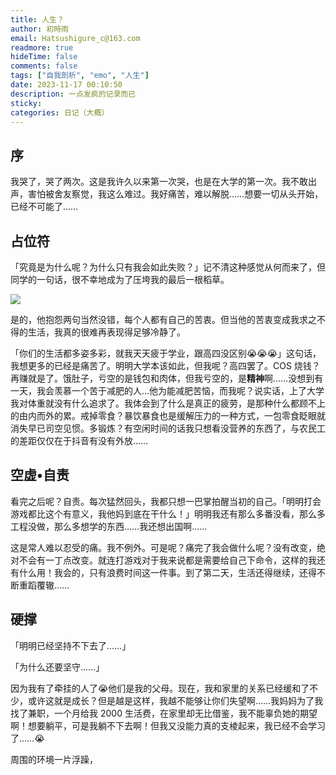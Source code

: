 ```yaml
---
title: 人生？
author: 初時雨
email: Hatsushigure_c@163.com
readmore: true
hideTime: false
comments: false
tags: ["自我剖析", "emo", "人生"]
date: 2023-11-17 00:10:50
description: 一点发疯的记录而已
sticky:
categories: 日记（大概）
---
```


## 序

我哭了，哭了两次。这是我许久以来第一次哭，也是在大学的第一次。我不敢出声，害怕被舍友察觉，我这么难过。我好痛苦，难以解脱……想要一切从头开始，已经不可能了……

## 占位符

「究竟是为什么呢？为什么只有我会如此失败？」记不清这种感觉从何而来了，但同学的一句话，很不幸地成为了压垮我的最后一根稻草。

![](https://pic.imgdb.cn/item/655643bfc458853aeffa0beb.png)

是的，他抱怨两句当然没错，每个人都有自己的苦衷。但当他的苦衷变成我求之不得的生活，我真的很难再表现得足够冷静了。

「你们的生活都多姿多彩，就我天天疲于学业，跟高四没区别😭😭😭」这句话，我想更多的已经是痛苦了。明明大学本该如此，但我呢？高四罢了。COS 烧钱？再赚就是了。饿肚子，亏空的是钱包和肉体，但我亏空的，是**精神**啊……没想到有一天，我会羡慕一个苦于减肥的人…他为能减肥苦恼，而我呢？说实话，上了大学我对体重就没有什么追求了。我体会到了什么是真正的疲劳，是那种什么都顾不上的由内而外的累。戒掉零食？暴饮暴食也是缓解压力的一种方式，一包零食眨眼就消失早已司空见惯。多锻炼？有空闲时间的话我只想看没营养的东西了，与农民工的差距仅仅在于抖音有没有外放……

## 空虚•自责

看完之后呢？自责。每次猛然回头，我都只想一巴掌拍醒当初的自己。「明明打会游戏都比这个有意义，我他妈到底在干什么！」明明我还有那么多番没看，那么多工程没做，那么多想学的东西……我还想出国啊……

这是常人难以忍受的痛。我不例外。可是呢？痛完了我会做什么呢？没有改变，绝对不会有一丁点改变。就连打游戏对于我来说都是需要给自己下命令，这样的我还有什么用！我会的，只有浪费时间这一件事。到了第二天，生活还得继续，还得不断重蹈覆辙……

## 硬撑

「明明已经坚持不下去了……」

「为什么还要坚守……」

因为我有了牵挂的人了😭他们是我的父母。现在，我和家里的关系已经缓和了不少，或许这就是成长？但是越是这样，我越不能够让你们失望啊……我妈妈为了我找了兼职，一个月给我 2000 生活费，在家里却无比借鉴，我不能辜负她的期望啊！想要躺平，可是我躺不下去啊！但我又没能力真的支棱起来，我已经不会学习了……😭

周围的环境一片浮躁，
